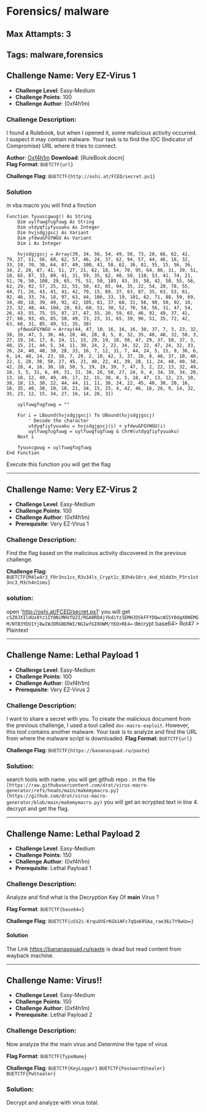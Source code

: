 # Forensics/ malware
## Max Attampts: 3
## Tags: malware,forensics
## Challenge Name: Very EZ-Virus 1
- **Challenge Level**: Easy-Medium  
- **Challenge Points**: 100  
- **Challenge Author**: (0xf4h1m)

### Challenge Description:
I found a Rulebook, but when I opened it, some malicious activity occurred. I suspect it may contain malware. Your task is to find the IOC (Indicator of Compromise) URL where it tries to connect.

**Author**: [Oxf4h1m](https://fb.com/fa11m)
**Download**: [RuleBook.docm]  
**Flag Format**: `BUETCTF{url}`

**Challenge Flag**: `BUETCTF{http://oshi.at/FCED/secret.ps1}`

### Solution 
in vba macro you will find a finction  
```
Function fyuuscgwug() As String
    Dim uylfuwgfugfuwg As String
    Dim utdyqfiyfyuuaku As Integer
    Dim hvjsdgjgscj As Variant
    Dim yfdwuGFGYWGU As Variant
    Dim i As Integer

    hvjsdgjgscj = Array(39, 34, 56, 54, 49, 56, 73, 28, 66, 62, 42, 79, 27, 51, 56, 60, 62, 57, 46, 24, 37, 62, 94, 57, 44, 46, 18, 32, 33, 19, 70, 38, 64, 87, 49, 100, 41, 58, 62, 36, 81, 55, 15, 56, 36, 34, 2, 28, 87, 41, 51, 27, 21, 62, 18, 54, 70, 95, 64, 86, 31, 39, 51, 18, 65, 87, 33, 89, 41, 31, 59, 35, 62, 48, 50, 110, 53, 41, 74, 21, 51, 76, 50, 108, 29, 65, 75, 51, 50, 105, 43, 35, 58, 42, 50, 55, 56, 62, 29, 92, 57, 25, 32, 55, 50, 43, 65, 94, 35, 22, 54, 20, 78, 55, 44, 71, 26, 43, 41, 41, 42, 79, 15, 69, 37, 63, 87, 35, 63, 53, 61, 92, 46, 33, 74, 18, 97, 63, 44, 106, 33, 19, 101, 62, 71, 88, 59, 69, 34, 40, 18, 39, 49, 92, 42, 105, 61, 37, 68, 31, 56, 90, 50, 92, 16, 23, 32, 48, 44, 104, 28, 63, 60, 51, 30, 52, 70, 58, 56, 31, 47, 54, 26, 43, 55, 75, 55, 97, 27, 47, 55, 20, 59, 65, 46, 92, 49, 37, 41, 27, 66, 93, 45, 85, 50, 49, 73, 23, 31, 65, 39, 96, 51, 35, 72, 42, 63, 66, 31, 85, 49, 51, 35, 30)
    yfdwuGFGYWGU = Array(44, 47, 10, 16, 16, 16, 30, 37, 7, 3, 23, 32, 38, 16, 47, 5, 36, 46, 20, 46, 28, 8, 5, 8, 32, 35, 48, 48, 32, 50, 3, 27, 19, 16, 17, 8, 24, 11, 15, 29, 19, 10, 50, 47, 29, 37, 50, 37, 3, 40, 15, 21, 44, 5, 34, 11, 30, 24, 2, 22, 34, 32, 22, 47, 24, 32, 33, 26, 24, 40, 48, 30, 28, 33, 16, 7, 12, 31, 7, 44, 24, 5, 15, 9, 36, 6, 6, 14, 48, 14, 23, 16, 7, 29, 2, 10, 42, 3, 37, 26, 8, 46, 37, 10, 40, 22, 1, 28, 30, 50, 27, 45, 21, 48, 22, 41, 39, 28, 11, 24, 48, 40, 50, 42, 28, 4, 16, 30, 10, 50, 5, 19, 19, 39, 7, 47, 3, 2, 22, 13, 32, 49, 10, 3, 5, 31, 6, 49, 31, 31, 38, 26, 50, 27, 24, 6, 4, 34, 39, 34, 20, 13, 16, 12, 49, 49, 49, 17, 32, 15, 38, 8, 5, 18, 47, 13, 12, 23, 10, 38, 18, 13, 30, 22, 44, 44, 11, 11, 38, 24, 22, 45, 40, 38, 20, 16, 16, 35, 40, 38, 10, 10, 21, 34, 15, 23, 4, 42, 46, 16, 26, 9, 14, 32, 35, 23, 12, 15, 34, 27, 16, 14, 26, 31)

    uylfuwgfugfuwg = ""

    For i = LBound(hvjsdgjgscj) To UBound(hvjsdgjgscj)
        ' Decode the character
        utdyqfiyfyuuaku = hvjsdgjgscj(i) + yfdwuGFGYWGU(i)
        uylfuwgfugfuwg = uylfuwgfugfuwg & ChrW(utdyqfiyfyuuaku)
    Next i
    
    fyuuscgwug = uylfuwgfugfuwg
End Function
````
Execute this function you will get the flag

---

## Challenge Name: Very EZ-Virus 2
- **Challenge Level**: Easy-Medium  
- **Challenge Points**: 100  
- **Challenge Author**: (0xf4h1m)  
- **Prerequisite**: Very EZ-Virus 1

### Challenge Description:
Find the flag based on the malicious activity discovered in the previous challenge.

**Challenge Flag**: `BUETCTF{M4lw4r3_F0r3ns1cs_R3v34ls_Crypt1c_B3h4v10rs_4nd_H1dd3n_P3rs1st3nc3_M3ch4n1sms}`
### solution: 

open 'http://oshi.at/FCED/secret.ps1' 
you will get `cSZ0JXIldUx8Yz1IY0NiMHVfQ2I/RGA0RDAjYkdiYz1EMHJDSkFFYDQwcWI5Y0dgX0NEMGM/NTB3YDU1Yj8wIWJDRGBERWI/NGIwfGI0OWM/YEQ+RE4=` 
decrypt base64> Rot47 > Plaintext

---

## Challenge Name: Lethal Payload 1
- **Challenge Level**: Easy-Medium  
- **Challenge Points**: 100  
- **Challenge Author**: (0xf4h1m)  
- **Prerequisite**: Very EZ-Virus 2

### Challenge Description:
I want to share a secret with you. To create the malicious document from the previous challenge, I used a tool called `doc-macro-exploit`. However, this tool contains another malware. Your task is to analyze and find the URL from where the malware script is downloaded.
**Flag Format**: `BUETCTF{url}`

**Challenge Flag**: `BUETCTF{https://bananasquad.ru/paste}`
### Solution: 
search tools with name. you will get github repo . in the file `[https://raw.githubusercontent.com/drat/virus-macro-generator/refs/heads/main/makemymacro.py](https://github.com/drat/virus-macro-generator/blob/main/makemymacro.py)` you will get an ecrypted text in line 4. decrypt and get the flag. 

---
## Challenge Name: Lethal Payload 2
- **Challenge Level**: Easy-Medium  
- **Challenge Points**: 150  
- **Challenge Author**: (0xf4h1m)  
- **Prerequisite**: Lethal Payload 1

### Challenge Description:
Analyze and find what is the Decryption Key Of **main** Virus ? 

**Flag Format**: `BUETCTF{base64=}`

**Challenge Flag**: `BUETCTF{uSS2i-KrquUVErKGb1AFc7qQa695Aa_rae36i7Y9wUo=}`

#### Solution 
The Link https://bananasquad.ru/paste is dead but read content from wayback machine. 

---
## Challenge Name: Virus!!
- **Challenge Level**: Easy-Medium  
- **Challenge Points**: 150  
- **Challenge Author**: (0xf4h1m)  
- **Prerequisite**: Lethal Payload 2

### Challenge Description:
Now analyze the the main virus and Determine the type of virus  


**Flag Format**: `BUETCTF{TypeName}`


**Challenge Flag**: 
`BUETCTF{KeyLogger}`
`BUETCTF{PasswordStealer}`
`BUETCTF{PwStealer}`

### Solution: 

Decrypt and analyze with virus total. 
